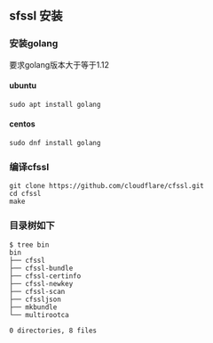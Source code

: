## sfssl 安装 ##

### 安装golang

要求golang版本大于等于1.12

#### ubuntu
```
sudo apt install golang
```

#### centos
```
sudo dnf install golang
```

### 编译cfssl
``````
git clone https://github.com/cloudflare/cfssl.git 
cd cfssl
make
``````

### 目录树如下
```
$ tree bin
bin
├── cfssl
├── cfssl-bundle
├── cfssl-certinfo
├── cfssl-newkey
├── cfssl-scan
├── cfssljson
├── mkbundle
└── multirootca

0 directories, 8 files
```
